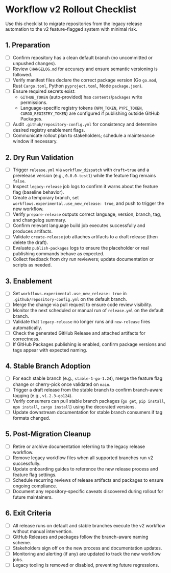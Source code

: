 <!-- file: docs/refactors/workflows/v2/rollout-checklist.md -->
<!-- version: 1.0.0 -->
<!-- guid: 5e6f7081-92a3-b4c5-d6e7-f8091a2b3c4d -->

# Workflow v2 Rollout Checklist

Use this checklist to migrate repositories from the legacy release automation to the v2 feature-flagged system with minimal risk.

## 1. Preparation

- [ ] Confirm repository has a clean default branch (no uncommitted or unpushed changes).
- [ ] Review `CHANGELOG.md` for accuracy and ensure semantic versioning is followed.
- [ ] Verify manifest files declare the correct package version (Go `go.mod`, Rust `Cargo.toml`, Python `pyproject.toml`, Node `package.json`).
- [ ] Ensure required secrets exist:
  - `GITHUB_TOKEN` (auto-provided) has `contents`/`packages` write permissions.
  - Language-specific registry tokens (`NPM_TOKEN`, `PYPI_TOKEN`, `CARGO_REGISTRY_TOKEN`) are configured if publishing outside GitHub Packages.
- [ ] Audit `.github/repository-config.yml` for consistency and determine desired registry enablement flags.
- [ ] Communicate rollout plan to stakeholders; schedule a maintenance window if necessary.

## 2. Dry Run Validation

- [ ] Trigger `release.yml` via `workflow_dispatch` with `draft=true` and a prerelease version (e.g., `0.0.0-test1`) while the feature flag remains `false`.
- [ ] Inspect `legacy-release` job logs to confirm it warns about the feature flag (baseline behavior).
- [ ] Create a temporary branch, set `workflows.experimental.use_new_release: true`, and push to trigger the new workflow.
- [ ] Verify `prepare-release` outputs correct language, version, branch, tag, and changelog summary.
- [ ] Confirm relevant language build job executes successfully and produces artifacts.
- [ ] Validate `create-release` job attaches artifacts to a draft release (then delete the draft).
- [ ] Evaluate `publish-packages` logs to ensure the placeholder or real publishing commands behave as expected.
- [ ] Collect feedback from dry run reviewers; update documentation or scripts as needed.

## 3. Enablement

- [ ] Set `workflows.experimental.use_new_release: true` in `.github/repository-config.yml` on the default branch.
- [ ] Merge the change via pull request to ensure code review visibility.
- [ ] Monitor the next scheduled or manual run of `release.yml` on the default branch.
- [ ] Validate that `legacy-release` no longer runs and `new-release` fires automatically.
- [ ] Check the generated GitHub Release and attached artifacts for correctness.
- [ ] If GitHub Packages publishing is enabled, confirm package versions and tags appear with expected naming.

## 4. Stable Branch Adoption

- [ ] For each stable branch (e.g., `stable-1-go-1.24`), merge the feature flag change or cherry-pick once validated on `main`.
- [ ] Trigger a draft release from the stable branch to confirm branch-aware tagging (e.g., `v1.2.3-go124`).
- [ ] Verify consumers can pull stable branch packages (`go get`, `pip install`, `npm install`, `cargo install`) using the decorated versions.
- [ ] Update downstream documentation for stable branch consumers if tag formats changed.

## 5. Post-Migration Cleanup

- [ ] Retire or archive documentation referring to the legacy release workflow.
- [ ] Remove legacy workflow files when all supported branches run v2 successfully.
- [ ] Update onboarding guides to reference the new release process and feature flag settings.
- [ ] Schedule recurring reviews of release artifacts and packages to ensure ongoing compliance.
- [ ] Document any repository-specific caveats discovered during rollout for future maintainers.

## 6. Exit Criteria

- [ ] All release runs on default and stable branches execute the v2 workflow without manual intervention.
- [ ] GitHub Releases and packages follow the branch-aware naming scheme.
- [ ] Stakeholders sign off on the new process and documentation updates.
- [ ] Monitoring and alerting (if any) are updated to track the new workflow jobs.
- [ ] Legacy tooling is removed or disabled, preventing future regressions.
